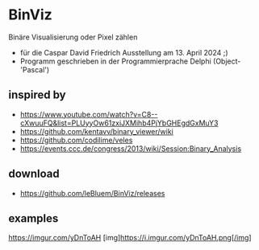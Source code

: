 # BinViz
Binäre Visualisierung oder Pixel zählen
 - für die Caspar David Friedrich Ausstellung am 13. April 2024 ;)
 - Programm geschrieben in der Programmierprache Delphi (Object-'Pascal')

## inspired by 
 - https://www.youtube.com/watch?v=C8--cXwuuFQ&list=PLUyyOw61zxiJXMihb4PjYbGHEgdGxMuY3
 - https://github.com/kentavv/binary_viewer/wiki
 - https://github.com/codilime/veles
 - https://events.ccc.de/congress/2013/wiki/Session:Binary_Analysis

## download
 - https://github.com/leBluem/BinViz/releases

## examples
https://imgur.com/yDnToAH
[img]https://i.imgur.com/yDnToAH.png[/img]
